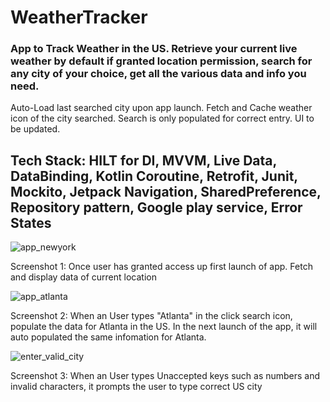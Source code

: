 # WeatherTracker
### App to Track Weather in the US. Retrieve your current live weather by default if granted location permission, search for any city of your choice, get all the various data and info you need.
Auto-Load last searched city upon app launch. Fetch and Cache weather icon of the city searched. Search is only populated for correct entry. UI to be updated. 

## Tech Stack: HILT for DI, MVVM, Live Data, DataBinding, Kotlin Coroutine, Retrofit, Junit, Mockito, Jetpack Navigation, SharedPreference, Repository pattern, Google play service, Error States

![app_newyork](https://github.com/RedGreen-Android/WeatherTracker/assets/83381250/17680237-0528-4936-8712-b427454437ba)

Screenshot 1: Once user has granted access up first launch of app. Fetch and display data of current location

![app_atlanta](https://github.com/RedGreen-Android/WeatherTracker/assets/83381250/f073a66c-9262-4238-983c-891e6b9db669)

Screenshot 2: When an User types "Atlanta" in the click search icon, populate the data for Atlanta in the US. In the next launch of the app, it will auto populated the same infomation for Atlanta. 

![enter_valid_city](https://github.com/RedGreen-Android/WeatherTracker/assets/83381250/be546c57-ab4a-4642-88fd-e8966ad09ce8)

Screenshot 3: When an User types Unaccepted keys such as numbers and invalid characters, it prompts the user to type correct US city
